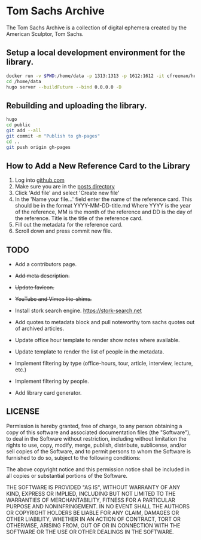 # Tom Sachs Archive

The Tom Sachs Archive is a collection of digital ephemera created by the American Sculptor, Tom Sachs.

## Setup a local development environment for the library.
```bash
docker run -v $PWD:/home/data -p 1313:1313 -p 1612:1612 -it cfreeman/hugo /bin/bash
cd /home/data
hugo server --buildFuture --bind 0.0.0.0 -D
```

## Rebuilding and uploading the library.
```bash
hugo
cd public
git add --all
git commit -m "Publish to gh-pages"
cd ..
git push origin gh-pages
```

## How to Add a New Reference Card to the Library
1. Log into [github.com](https://github.com/cfreeman/erl/tree/master/content/posts)
2. Make sure you are in the [posts directory](https://github.com/cfreeman/erl/tree/master/content/posts)
3. Click 'Add file' and select 'Create new file'
4. In the 'Name your file...' field enter the name of the reference card. This should be in the format YYYY-MM-DD-title.md Where YYYY is the year of the reference, MM is the month of the reference and DD is the day of the reference. Title is the title of the reference card.
5. Fill out the metadata for the reference card.
6. Scroll down and press commit new file.


## TODO
* Add a contributors page.
* ~~Add meta description.~~
* ~~Update favicon.~~
* ~~YouTube and Vimeo lite-shims.~~

* Install stork search engine. https://stork-search.net
* Add quotes to metadata block and pull noteworthy tom sachs quotes out of archived articles.
* Update office hour template to render show notes where available.
* Update template to render the list of people in the metadata.
* Implement filtering by type (office-hours, tour, article, interview, lecture, etc.)
* Implement filtering by people.
* Add library card generator.

## LICENSE
Permission is hereby granted, free of charge, to any person obtaining a copy of this software and associated documentation files (the "Software"), to deal in the Software without restriction, including without limitation the rights to use, copy, modify, merge, publish, distribute, sublicense, and/or sell copies of the Software, and to permit persons to whom the Software is furnished to do so, subject to the following conditions:

The above copyright notice and this permission notice shall be included in all copies or substantial portions of the Software.

THE SOFTWARE IS PROVIDED "AS IS", WITHOUT WARRANTY OF ANY KIND, EXPRESS OR IMPLIED, INCLUDING BUT NOT LIMITED TO THE WARRANTIES OF MERCHANTABILITY, FITNESS FOR A PARTICULAR PURPOSE AND NONINFRINGEMENT. IN NO EVENT SHALL THE AUTHORS OR COPYRIGHT HOLDERS BE LIABLE FOR ANY CLAIM, DAMAGES OR OTHER LIABILITY, WHETHER IN AN ACTION OF CONTRACT, TORT OR OTHERWISE, ARISING FROM, OUT OF OR IN CONNECTION WITH THE SOFTWARE OR THE USE OR OTHER DEALINGS IN THE SOFTWARE.



